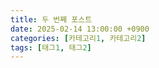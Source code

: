 ```yaml
---
title: 두 번째 포스트
date: 2025-02-14 13:00:00 +0900
categories: [카테고리1, 카테고리2]
tags: [태그1, 태그2]
---
```

